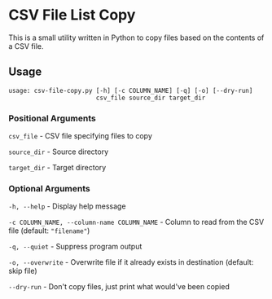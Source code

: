 # CSV File List Copy
This is a small utility written in Python to copy files based on the contents of a CSV file.

## Usage
```
usage: csv-file-copy.py [-h] [-c COLUMN_NAME] [-q] [-o] [--dry-run]
                        csv_file source_dir target_dir
```

### Positional Arguments
`csv_file` - CSV file specifying files to copy

`source_dir` - Source directory

`target_dir` - Target directory

### Optional Arguments
`-h, --help` - Display help message

`-c COLUMN_NAME, --column-name COLUMN_NAME` - Column to read from the CSV file (default: `"filename"`)

`-q, --quiet` - Suppress program output

`-o, --overwrite` - Overwrite file if it already exists in destination (default: skip file)

`--dry-run` - Don't copy files, just print what would've been copied
